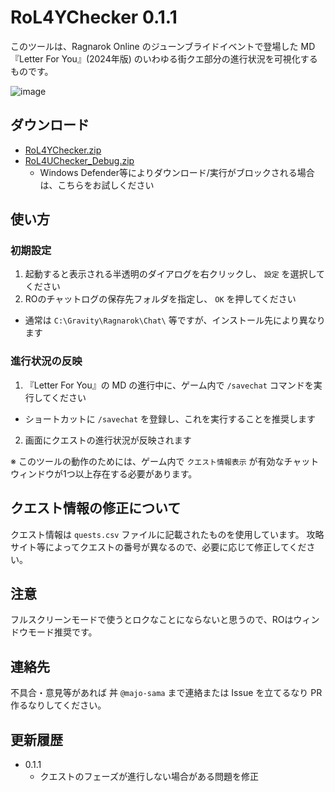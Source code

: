 # RoL4YChecker 0.1.1

このツールは、Ragnarok Online のジューンブライドイベントで登場した MD『Letter For You』(2024年版) のいわゆる街クエ部分の進行状況を可視化するものです。

![image](https://github.com/majo-sama/RoL4YChecker/assets/157029319/8876eac9-f829-425f-9c2d-08c0c5a1cb0b)


## ダウンロード

- [RoL4YChecker.zip](https://github.com/majo-sama/RoL4YChecker/releases/download/0.1.1/RoL4YChecker.zip)
- [RoL4UChecker_Debug.zip](https://github.com/majo-sama/RoL4YChecker/releases/download/0.1.1/RoL4UChecker_Debug.zip)
  - Windows Defender等によりダウンロード/実行がブロックされる場合は、こちらをお試しください

## 使い方

### 初期設定

1. 起動すると表示される半透明のダイアログを右クリックし、 `設定` を選択してください
2. ROのチャットログの保存先フォルダを指定し、 `OK` を押してください
  - 通常は `C:\Gravity\Ragnarok\Chat\` 等ですが、インストール先により異なります

### 進行状況の反映

1. 『Letter For You』の MD の進行中に、ゲーム内で `/savechat` コマンドを実行してください
  - ショートカットに `/savechat` を登録し、これを実行することを推奨します
2. 画面にクエストの進行状況が反映されます

※ このツールの動作のためには、ゲーム内で `クエスト情報表示` が有効なチャットウィンドウが1つ以上存在する必要があります。

## クエスト情報の修正について

クエスト情報は `quests.csv` ファイルに記載されたものを使用しています。
攻略サイト等によってクエストの番号が異なるので、必要に応じて修正してください。

## 注意

フルスクリーンモードで使うとロクなことにならないと思うので、ROはウィンドウモード推奨です。

## 連絡先

不具合・意見等があれば 丼 `@majo-sama` まで連絡または Issue を立てるなり PR 作るなりしてください。


## 更新履歴

- 0.1.1
  - クエストのフェーズが進行しない場合がある問題を修正

